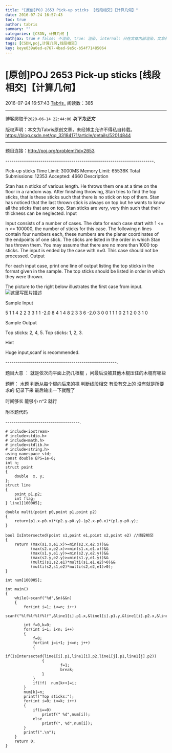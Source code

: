```yaml
---
title: "[原创]POJ 2653 Pick-up sticks  [线段相交]【计算几何】"
date: 2016-07-24 16:57:43
toc: true
author: tabris
summary: ""
categories: [CSDN, 计算几何 ]
mathjax: true # false: 不渲染, true: 渲染, internal: 只在文章内部渲染，文章列表中不渲染
tags: [CSDN,poj,计算几何,线段相交]
key: keye039a0ed-e767-4bad-9e5c-b54f71485064
---
```


# [原创]POJ 2653 Pick-up sticks  [线段相交]【计算几何】

2016-07-24 16:57:43  [Tabris_](https://me.csdn.net/qq_33184171) 阅读数：385

---

博客爬取于`2020-06-14 22:44:06`
***以下为正文***

版权声明：本文为Tabris原创文章，未经博主允许不得私自转载。
https://blog.csdn.net/qq_33184171/article/details/52014844

<!-- more -->

---

题目连接：http://poj.org/problem?id=2653

------------------------------------------------------------------------.

Pick-up sticks
Time Limit: 3000MS		Memory Limit: 65536K
Total Submissions: 12353		Accepted: 4660
Description

Stan has n sticks of various length. He throws them one at a time on the floor in a random way. After finishing throwing, Stan tries to find the top sticks, that is these sticks such that there is no stick on top of them. Stan has noticed that the last thrown stick is always on top but he wants to know all the sticks that are on top. Stan sticks are very, very thin such that their thickness can be neglected.
Input

Input consists of a number of cases. The data for each case start with 1 <= n <= 100000, the number of sticks for this case. The following n lines contain four numbers each, these numbers are the planar coordinates of the endpoints of one stick. The sticks are listed in the order in which Stan has thrown them. You may assume that there are no more than 1000 top sticks. The input is ended by the case with n=0. This case should not be processed.
Output

For each input case, print one line of output listing the top sticks in the format given in the sample. The top sticks should be listed in order in which they were thrown. 

The picture to the right below illustrates the first case from input. 
![这里写图片描述](http://poj.org/images/2653_1.jpg)


Sample Input

5
1 1 4 2
2 3 3 1
1 -2.0 8 4
1 4 8 2
3 3 6 -2.0
3
0 0 1 1
1 0 2 1
2 0 3 1
0

Sample Output

Top sticks: 2, 4, 5.
Top sticks: 1, 2, 3.


Hint

Huge input,scanf is recommended.


------------------------------------------------------.

题目大意 ： 就是依次向平面上扔几根棍  ，问最后没被其他木棍压住的木棍有哪些 


题解： 水题  判断从每个棍向后来的棍 判断线段相交 有没有交上的 没有就是所要求的 记录下来 最后输出一下就醒了   

  时间够长 能够小 n^2 就行  


附本题代码

------------------------------------.
```
# include<iostream>
# include<stdio.h>
# include<math.h>
# include<stdlib.h>
# include<string.h>
using namespace std;
const double EPS=1e-6;
int n;
struct point
{
    double  x, y;
};
struct line
{
    point p1,p2;
    int flag;
} line1[100005];

double multi(point p0,point p1,point p2)
{
	return(p1.x-p0.x)*(p2.y-p0.y)-(p2.x-p0.x)*(p1.y-p0.y);
}

bool IsIntersected(point s1,point e1,point s2,point e2) //线段相交
{
	return (max(s1.x,e1.x)>=min(s2.x,e2.x))&&
           (max(s2.x,e2.x)>=min(s1.x,e1.x))&&
           (max(s1.y,e1.y)>=min(s2.y,e2.y))&&
           (max(s2.y,e2.y)>=min(s1.y,e1.y))&&
           (multi(s1,s2,e1)*multi(s1,e1,e2)>0)&&
           (multi(s2,s1,e2)*multi(s2,e2,e1)>0);
}

int num[100005];

int main()
{
    while(~scanf("%d",&n)&&n)
    {
        for(int i=1; i<=n; i++)
            scanf("%lf%lf%lf%lf",&line1[i].p1.x,&line1[i].p1.y,&line1[i].p2.x,&line1[i].p2.y);

        int f=0,k=0;
        for(int i=1; i<n; i++)
        {
            f=0;
            for(int j=i+1; j<=n; j++)
            {
                if(IsIntersected(line1[i].p1,line1[i].p2,line1[j].p1,line1[j].p2))
                {
                        f=1;
                        break;
                }
            }
            if(!f)  num[k++]=i;
        }
        num[k]=n;
        printf("Top sticks:");
        for(int i=0; i<=k; i++)
        {
            if(i==0)
                printf(" %d",num[i]);
            else
                printf(", %d",num[i]);
        }
        printf(".\n");
    }
    return 0;
}
```